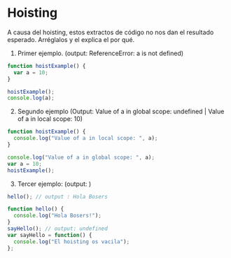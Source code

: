 # Hoisting

A causa del hoisting, estos extractos de código no nos dan el resultado esperado. Arréglalos y el explica el por qué.

1. Primer ejemplo. (output: ReferenceError: a is not defined)

```javascript
function hoistExample() {
  var a = 10;
}

hoistExample();
console.log(a);
```

2. Segundo ejemplo (Output: Value of a in global scope: undefined | Value of a in local scope: 10)

```javascript
function hoistExample() {
  console.log("Value of a in local scope: ", a);
}

console.log("Value of a in global scope: ", a);
var a = 10;
hoistExample();
```

3. Tercer ejemplo: (output: )

```javascript
hello(); // output : Hola Bosers

function hello() {
  console.log("Hola Bosers!");
}
sayHello(); // output: undefined
var sayHello = function() {
  console.log("El hoisting os vacila");
};
```
